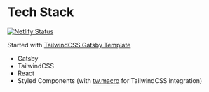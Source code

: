# Tech Stack

[![Netlify Status](https://api.netlify.com/api/v1/badges/cd1c932c-d506-4b44-b021-0b98e4dcbd08/deploy-status)](https://app.netlify.com/sites/engbrianlee/deploys)

Started with [TailwindCSS Gatsby Template](https://github.com/taylorbryant/gatsby-starter-tailwind)

- Gatsby
- TailwindCSS
- React
- Styled Components (with [tw.macro](https://github.com/ben-rogerson/twin.macro) for TailwindCSS integration)
